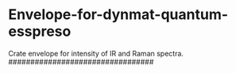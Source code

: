 # Envelope-for-dynmat-quantum-esspreso

Crate envelope for intensity of IR and Raman spectra. 
#################################

